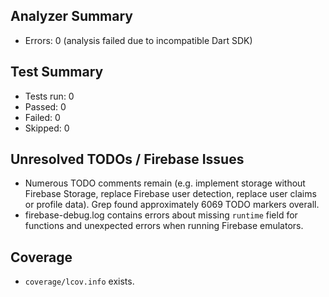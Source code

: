 ## Analyzer Summary
- Errors: 0 (analysis failed due to incompatible Dart SDK)

## Test Summary
- Tests run: 0
- Passed: 0
- Failed: 0
- Skipped: 0

## Unresolved TODOs / Firebase Issues
- Numerous TODO comments remain (e.g. implement storage without Firebase Storage, replace Firebase user detection, replace user claims or profile data). Grep found approximately 6069 TODO markers overall.
- firebase-debug.log contains errors about missing `runtime` field for functions and unexpected errors when running Firebase emulators.

## Coverage
- `coverage/lcov.info` exists.
